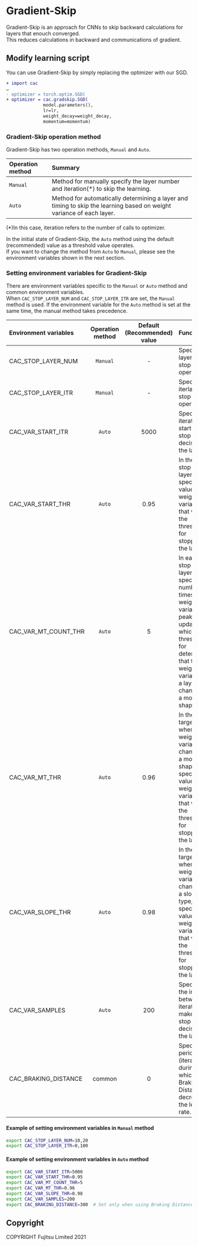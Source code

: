 # Gradient-Skip

Gradient-Skip is an approach for CNNs to skip backward calculations for layers that enouch converged.<br>
This reduces calculations in backward and communications of gradient.<br>

## Modify learning script
You can use Gradient-Skip by simply replacing the optimizer with our SGD.<br>
```diff
+ import cac
… 
- optimizer = torch.optim.SGD(
+ optimizer = cac.gradskip.SGD(
              model.parameters(),
              lr=lr,
              weight_decay=weight_decay,
              momentum=momentum)
```

### Gradient-Skip operation method
Gradient-Skip has two operation methods, `Manual` and `Auto`.

|Operation method|Summary|
|:--|:--|
|`Manual`|Method for manually specify the layer number and iteration(*) to skip the learning.|
|`Auto`|Method for automatically determining a layer and timing to skip the learning based on weight variance of each layer.|

(*)In this case, iteration refers to the number of calls to optimizer.

In the initial state of Gradient-Skip, the `Auto` method using the default (recommended) value as a threshold value operates.<br>
If you want to change the method from `Auto` to `Manual`, please see the environment variables shown in the next section.

### Setting environment variables for Gradient-Skip
There are environment variables specific to the `Manual` or `Auto` method and common environment variables.<br>
When `CAC_STOP_LAYER_NUM` and `CAC_STOP_LAYER_ITR` are set, the `Manual` method is used. If the environment variable for the `Auto` method is set at the same time, the manual method takes precedence.

|Environment variables|Operation method|Default (Recommended) value|Function|
|:--|:-:|:-:|:--|
|CAC_STOP_LAYER_NUM|`Manual`|-|Specify the layer to stop the operation.|
|CAC_STOP_LAYER_ITR|`Manual`|-|Specify the iterlation to stop the operation.|
|CAC_VAR_START_ITR|`Auto`|5000|Specify the iteration to start the stop decision of the layer.|
|CAC_VAR_START_THR|`Auto`|0.95|In the first stop target layer, specify the value of the weight variance that will be the threshold for stopping the layer.|
|CAC_VAR_MT_COUNT_THR|`Auto`|5|In each stop target layer, specify the number of times the weight variance peak is updated, which is the threshold for determining that the weight variance of a layer is changing to a mountain shape.|
|CAC_VAR_MT_THR|`Auto`|0.96|In the stop target layer where the weight variance is changing to a mountain shape, specify the value of the weight variance that will be the threshold for stopping the layer.|
|CAC_VAR_SLOPE_THR|`Auto`|0.98|In the stop target layer where the weight variance is changing to a slope type, specify the value of the weight variance that will be the threshold for stopping the layer.|
|CAC_VAR_SAMPLES|`Auto`|200|Specifies the interval between iterations to make a stop decision for the layer.|
|CAC_BRAKING_DISTANCE|common|0|Specify the period (iteration) during which Braking Distance decreases the learning rate.|

#### Example of setting environment variables in `Manual` method
```bash
export CAC_STOP_LAYER_NUM=10,20
export CAC_STOP_LAYER_ITR=0,100
```
#### Example of setting environment variables in `Auto` method
```bash
export CAC_VAR_START_ITR=5000
export CAC_VAR_START_THR=0.95
export CAC_VAR_MT_COUNT_THR=5
export CAC_VAR_MT_THR=0.96
export CAC_VAR_SLOPE_THR=0.98
export CAC_VAR_SAMPLES=200
export CAC_BRAKING_DISTANCE=300  # Set only when using Braking Distance
```
## Copyright  

COPYRIGHT Fujitsu Limited 2021
